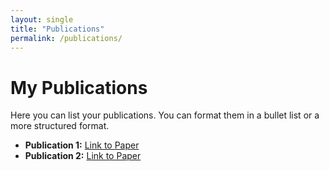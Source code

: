 ```yaml
---
layout: single
title: "Publications"
permalink: /publications/
---
```


# My Publications

Here you can list your publications. You can format them in a bullet list or a more structured format.

- **Publication 1:** [Link to Paper](#)
- **Publication 2:** [Link to Paper](#)

